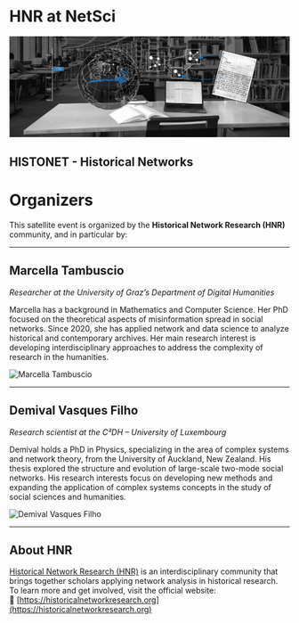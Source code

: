 # HNR at NetSci

<img src="images/hnr header modern-min.png">

## HISTONET - Historical Networks

# Organizers 

This satellite event is organized by the **Historical Network Research (HNR)** community, and in particular by:

---

## Marcella Tambuscio  
*Researcher at the University of Graz’s Department of Digital Humanities*

Marcella has a background in Mathematics and Computer Science. Her PhD focused on the theoretical aspects of misinformation spread in social networks. Since 2020, she has applied network and data science to analyze historical and contemporary archives. Her main research interest is developing interdisciplinary approaches to address the complexity of research in the humanities.

<!-- Optional image (replace the link below with an uploaded image in your repo) -->
![Marcella Tambuscio](/netsci-maastricht/images/marcella.png) 

---

## Demival Vasques Filho  
*Research scientist at the C²DH – University of Luxembourg*

Demival holds a PhD in Physics, specializing in the area of complex systems and network theory, from the University of Auckland, New Zealand. His thesis explored the structure and evolution of large-scale two-mode social networks. His research interests focus on developing new methods and expanding the application of complex systems concepts in the study of social sciences and humanities.

<!-- Optional image -->
![Demival Vasques Filho](/netsci-maastricht/images/demival.png) 

---

## About HNR

[Historical Network Research (HNR)](https://historicalnetworkresearch.org/about/) is an interdisciplinary community that brings together scholars applying network analysis in historical research.  
To learn more and get involved, visit the official website:  
🔗 [https://historicalnetworkresearch.org](https://historicalnetworkresearch.org)
